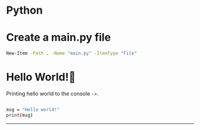 # Python



# Create a main.py file

```Bash
New-Item -Path . -Name "main.py" -ItemType "File"
```

# Hello World!🤣

Printing hello world to the console `->`.

```bash

msg = "Hello world!"
print(msg)

```

---

